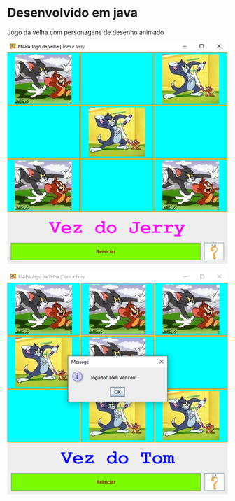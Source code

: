 # Desenvolvido em java
 Jogo da velha com personagens de desenho animado

![](tela.png)

![](vencedor.png)
